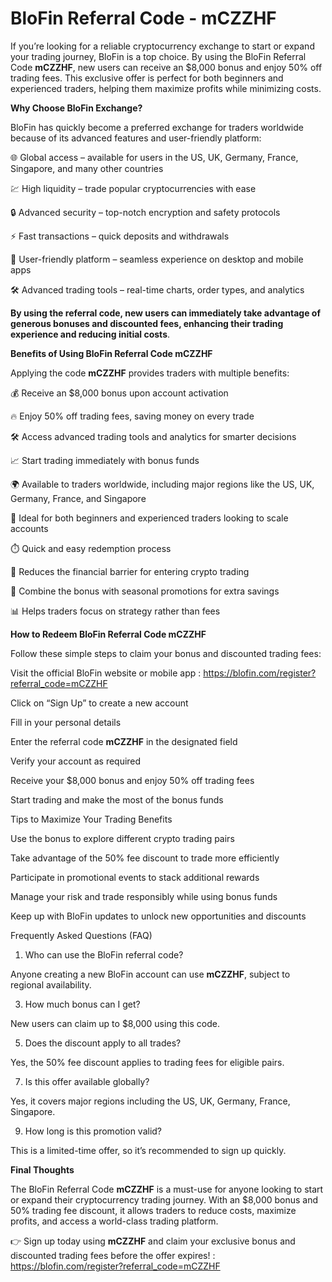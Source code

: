 # BloFin Referral Code - mCZZHF 

If you’re looking for a reliable cryptocurrency exchange to start or expand your trading journey, BloFin is a top choice. By using the BloFin Referral Code **mCZZHF**, new users can receive an $8,000 bonus and enjoy 50% off trading fees. This exclusive offer is perfect for both beginners and experienced traders, helping them maximize profits while minimizing costs.

**Why Choose BloFin Exchange?**

BloFin has quickly become a preferred exchange for traders worldwide because of its advanced features and user-friendly platform:

🌐 Global access – available for users in the US, UK, Germany, France, Singapore, and many other countries

💹 High liquidity – trade popular cryptocurrencies with ease

🔒 Advanced security – top-notch encryption and safety protocols

⚡ Fast transactions – quick deposits and withdrawals

📱 User-friendly platform – seamless experience on desktop and mobile apps

🛠️ Advanced trading tools – real-time charts, order types, and analytics

**By using the referral code, new users can immediately take advantage of generous bonuses and discounted fees, enhancing their trading experience and reducing initial costs**.

**Benefits of Using BloFin Referral Code mCZZHF**

Applying the code **mCZZHF** provides traders with multiple benefits:

💰 Receive an $8,000 bonus upon account activation

🔥 Enjoy 50% off trading fees, saving money on every trade

🛠️ Access advanced trading tools and analytics for smarter decisions

📈 Start trading immediately with bonus funds

🌍 Available to traders worldwide, including major regions like the US, UK, Germany, France, and Singapore

🎯 Ideal for both beginners and experienced traders looking to scale accounts

⏱️ Quick and easy redemption process

🚀 Reduces the financial barrier for entering crypto trading

🎁 Combine the bonus with seasonal promotions for extra savings

📊 Helps traders focus on strategy rather than fees

**How to Redeem BloFin Referral Code mCZZHF**

Follow these simple steps to claim your bonus and discounted trading fees:

Visit the official BloFin website or mobile app : https://blofin.com/register?referral_code=mCZZHF

Click on “Sign Up” to create a new account

Fill in your personal details

Enter the referral code **mCZZHF** in the designated field

Verify your account as required

Receive your $8,000 bonus and enjoy 50% off trading fees

Start trading and make the most of the bonus funds

Tips to Maximize Your Trading Benefits

Use the bonus to explore different crypto trading pairs

Take advantage of the 50% fee discount to trade more efficiently

Participate in promotional events to stack additional rewards

Manage your risk and trade responsibly while using bonus funds

Keep up with BloFin updates to unlock new opportunities and discounts

Frequently Asked Questions (FAQ)

1. Who can use the BloFin referral code?
   
Anyone creating a new BloFin account can use **mCZZHF**, subject to regional availability.

3. How much bonus can I get?
   
New users can claim up to $8,000 using this code.

5. Does the discount apply to all trades?
   
Yes, the 50% fee discount applies to trading fees for eligible pairs.

7. Is this offer available globally?
   
Yes, it covers major regions including the US, UK, Germany, France, Singapore.

9. How long is this promotion valid?
    
This is a limited-time offer, so it’s recommended to sign up quickly.

**Final Thoughts**

The BloFin Referral Code **mCZZHF** is a must-use for anyone looking to start or expand their cryptocurrency trading journey. With an $8,000 bonus and 50% trading fee discount, it allows traders to reduce costs, maximize profits, and access a world-class trading platform.

👉 Sign up today using **mCZZHF** and claim your exclusive bonus and discounted trading fees before the offer expires!  : https://blofin.com/register?referral_code=mCZZHF
